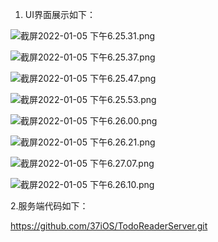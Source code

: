 1. UI界面展示如下：



![截屏2022-01-05 下午6.25.31.png](attachments/f81a2a05.png)


![截屏2022-01-05 下午6.25.37.png](attachments/4cdc5fad.png)

![截屏2022-01-05 下午6.25.47.png](attachments/51893675.png)

![截屏2022-01-05 下午6.25.53.png](attachments/3a66c1b9.png)

![截屏2022-01-05 下午6.26.00.png](attachments/4b14cd07.png)

![截屏2022-01-05 下午6.26.21.png](attachments/8931075c.png)

![截屏2022-01-05 下午6.27.07.png](attachments/0a48151a.png)


![截屏2022-01-05 下午6.26.10.png](attachments/9047e634.png)

2.服务端代码如下：

https://github.com/37iOS/TodoReaderServer.git